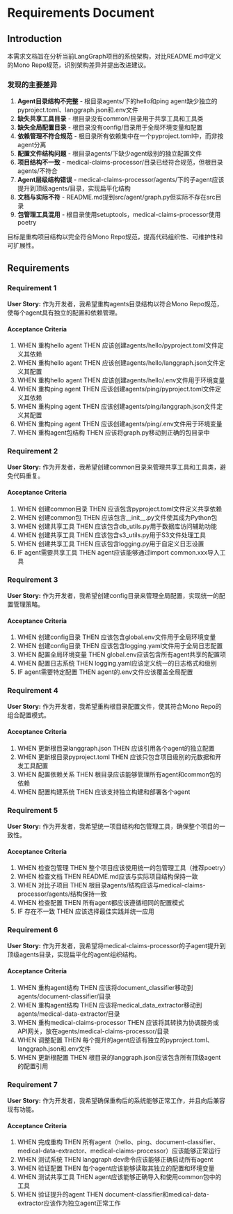 # Requirements Document

## Introduction

本需求文档旨在分析当前LangGraph项目的系统架构，对比README.md中定义的Mono Repo规范，识别架构差异并提出改进建议。

### 发现的主要差异

1. **Agent目录结构不完整** - 根目录agents/下的hello和ping agent缺少独立的pyproject.toml、langgraph.json和.env文件
2. **缺失共享工具目录** - 根目录没有common/目录用于共享工具和工具类
3. **缺失全局配置目录** - 根目录没有config/目录用于全局环境变量和配置
4. **依赖管理不符合规范** - 根目录所有依赖集中在一个pyproject.toml中，而非按agent分离
5. **配置文件结构问题** - 根目录agents/下缺少agent级别的独立配置文件
6. **项目结构不一致** - medical-claims-processor/目录已经符合规范，但根目录agents/不符合
7. **Agent层级结构错误** - medical-claims-processor/agents/下的子agent应该提升到顶级agents/目录，实现扁平化结构
8. **文档与实际不符** - README.md提到src/agent/graph.py但实际不存在src目录
9. **包管理工具混用** - 根目录使用setuptools，medical-claims-processor使用poetry

目标是重构项目结构以完全符合Mono Repo规范，提高代码组织性、可维护性和可扩展性。

## Requirements

### Requirement 1

**User Story:** 作为开发者，我希望重构agents目录结构以符合Mono Repo规范，使每个agent具有独立的配置和依赖管理。

#### Acceptance Criteria

1. WHEN 重构hello agent THEN 应该创建agents/hello/pyproject.toml文件定义其依赖
2. WHEN 重构hello agent THEN 应该创建agents/hello/langgraph.json文件定义其配置
3. WHEN 重构hello agent THEN 应该创建agents/hello/.env文件用于环境变量
4. WHEN 重构ping agent THEN 应该创建agents/ping/pyproject.toml文件定义其依赖
5. WHEN 重构ping agent THEN 应该创建agents/ping/langgraph.json文件定义其配置
6. WHEN 重构ping agent THEN 应该创建agents/ping/.env文件用于环境变量
7. WHEN 重构agent包结构 THEN 应该将graph.py移动到正确的包目录中

### Requirement 2

**User Story:** 作为开发者，我希望创建common目录来管理共享工具和工具类，避免代码重复。

#### Acceptance Criteria

1. WHEN 创建common目录 THEN 应该包含pyproject.toml文件定义共享依赖
2. WHEN 创建common包 THEN 应该包含__init__.py文件使其成为Python包
3. WHEN 创建共享工具 THEN 应该包含db_utils.py用于数据库访问辅助功能
4. WHEN 创建共享工具 THEN 应该包含s3_utils.py用于S3文件处理工具
5. WHEN 创建共享工具 THEN 应该包含logging.py用于自定义日志设置
6. IF agent需要共享工具 THEN agent应该能够通过import common.xxx导入工具

### Requirement 3

**User Story:** 作为开发者，我希望创建config目录来管理全局配置，实现统一的配置管理策略。

#### Acceptance Criteria

1. WHEN 创建config目录 THEN 应该包含global.env文件用于全局环境变量
2. WHEN 创建config目录 THEN 应该包含logging.yaml文件用于全局日志配置
3. WHEN 配置全局环境变量 THEN global.env应该包含所有agent共享的配置项
4. WHEN 配置日志系统 THEN logging.yaml应该定义统一的日志格式和级别
5. IF agent需要特定配置 THEN agent的.env文件应该覆盖全局配置

### Requirement 4

**User Story:** 作为开发者，我希望重构根目录配置文件，使其符合Mono Repo的组合配置模式。

#### Acceptance Criteria

1. WHEN 更新根目录langgraph.json THEN 应该引用各个agent的独立配置
2. WHEN 更新根目录pyproject.toml THEN 应该只包含项目级别的元数据和开发工具配置
3. WHEN 配置依赖关系 THEN 根目录应该能够管理所有agent和common包的依赖
4. WHEN 配置构建系统 THEN 应该支持独立构建和部署各个agent

### Requirement 5

**User Story:** 作为开发者，我希望统一项目结构和包管理工具，确保整个项目的一致性。

#### Acceptance Criteria

1. WHEN 检查包管理 THEN 整个项目应该使用统一的包管理工具（推荐poetry）
2. WHEN 检查文档 THEN README.md应该与实际项目结构保持一致
3. WHEN 对比子项目 THEN 根目录agents/结构应该与medical-claims-processor/agents/结构保持一致
4. WHEN 检查配置 THEN 所有agent都应该遵循相同的配置模式
5. IF 存在不一致 THEN 应该选择最佳实践并统一应用

### Requirement 6

**User Story:** 作为开发者，我希望将medical-claims-processor的子agent提升到顶级agents目录，实现扁平化的agent组织结构。

#### Acceptance Criteria

1. WHEN 重构agent结构 THEN 应该将document_classifier移动到agents/document-classifier/目录
2. WHEN 重构agent结构 THEN 应该将medical_data_extractor移动到agents/medical-data-extractor/目录
3. WHEN 重构medical-claims-processor THEN 应该将其转换为协调服务或API网关，放在agents/medical-claims-processor/目录
4. WHEN 调整配置 THEN 每个提升的agent应该有独立的pyproject.toml、langgraph.json和.env文件
5. WHEN 更新根配置 THEN 根目录的langgraph.json应该包含所有顶级agent的配置引用

### Requirement 7

**User Story:** 作为开发者，我希望确保重构后的系统能够正常工作，并且向后兼容现有功能。

#### Acceptance Criteria

1. WHEN 完成重构 THEN 所有agent（hello、ping、document-classifier、medical-data-extractor、medical-claims-processor）应该能够正常运行
2. WHEN 测试系统 THEN langgraph dev命令应该能够正确启动所有agent
3. WHEN 验证配置 THEN 每个agent应该能够读取其独立的配置和环境变量
4. WHEN 测试共享工具 THEN agent应该能够正确导入和使用common包中的工具
5. WHEN 验证提升的agent THEN document-classifier和medical-data-extractor应该作为独立agent正常工作